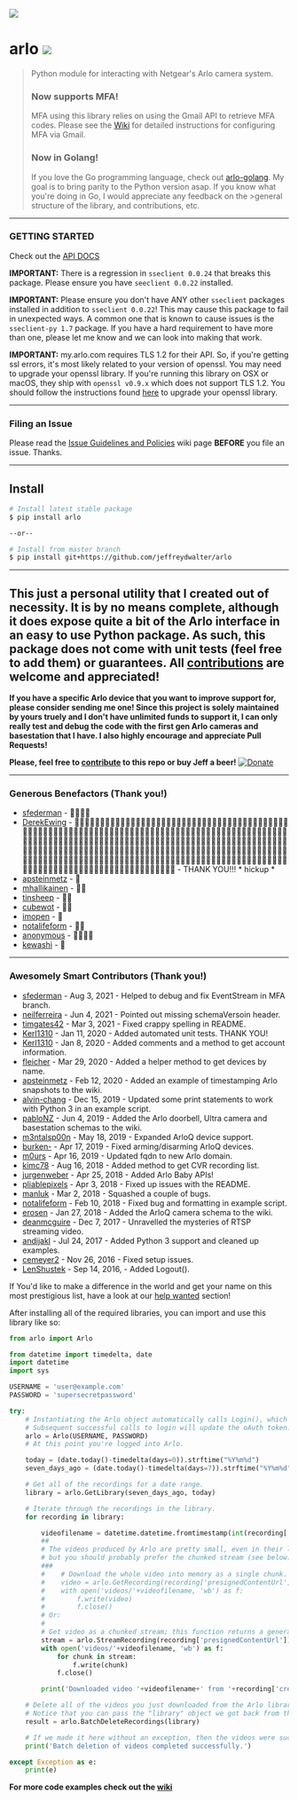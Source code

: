 ![](logo.png)	
# arlo ![](https://img.shields.io/badge/python-3+-blue.svg)
> Python module for interacting with Netgear's Arlo camera system.
>### Now supports MFA!
>MFA using this library relies on using the Gmail API to retrieve MFA codes. Please see the [Wiki](https://github.com/jeffreydwalter/arlo/wiki/Configuring-MFA-via-Gmail) for detailed instructions for configuring MFA via Gmail.
>### Now in Golang!
>If you love the Go programming language, check out [arlo-golang](https://github.com/jeffreydwalter/arlo-golang).
>My goal is to bring parity to the Python version asap. If you know what you're doing in Go, I would appreciate any feedback on the >general structure of the library, and contributions, etc.

---
### GETTING STARTED
Check out the [API DOCS](https://github.com/jeffreydwalter/arlo/tree/master/docs)

**IMPORTANT:** There is a regression in `sseclient 0.0.24` that breaks this package. Please ensure you have `seeclient 0.0.22` installed.

**IMPORTANT:** Please ensure you don't have ANY other `sseclient` packages installed in addition to `sseclient 0.0.22`! This may cause this package to fail in unexpected ways. A common one that is known to cause issues is the `sseclient-py 1.7` package. If you have a hard requirement to have more than one, please let me know and we can look into making that work.

**IMPORTANT:** my.arlo.com requires TLS 1.2 for their API. So, if you're getting ssl errors, it's most likely related to your version of openssl. You may need to upgrade your openssl library.
If you're running this library on OSX or macOS, they ship with `openssl v0.9.x` which does not support TLS 1.2. You should follow the instructions found [here](https://comeroutewithme.com/2016/03/13/python-osx-openssl-issue/) to upgrade your openssl library.

---
### Filing an Issue
Please read the [Issue Guidelines and Policies](https://github.com/jeffreydwalter/arlo/wiki/Issue-Guidelines-and-Policies) wiki page **BEFORE** you file an issue. Thanks.

---
## Install
```bash
# Install latest stable package
$ pip install arlo

--or--

# Install from master branch
$ pip install git+https://github.com/jeffreydwalter/arlo
```

---
This just a personal utility that I created out of necessity. It is by no means complete, although it does expose quite a bit of the Arlo interface in an easy to use Python package. As such, this package does not come with unit tests (feel free to add them) or guarantees.
**All [contributions](https://github.com/jeffreydwalter/arlo/issues?q=is%3Aissue+is%3Aopen+label%3A%22help+wanted%22) are welcome and appreciated!**
--
**If you have a specific Arlo device that you want to improve support for, please consider sending me one! Since this project is solely maintained by yours truely and I don't have unlimited funds to support it, I can only really test and debug the code with the first gen Arlo cameras and basestation that I have. I also highly encourage and appreciate Pull Requests!**

**Please, feel free to [contribute](https://github.com/jeffreydwalter/arlo/issues?q=is%3Aissue+is%3Aopen+label%3A%22help+wanted%22) to this repo or buy Jeff a beer!** [![Donate](https://img.shields.io/badge/Donate-PayPal-green.svg)](https://www.paypal.com/cgi-bin/webscr?cmd=_donations&business=R77B7UXMLA6ML&lc=US&item_name=Jeff%20Needs%20Beer&item_number=buyjeffabeer&currency_code=USD&bn=PP%2dDonationsBF%3abtn_donateCC_LG%2egif%3aNonHosted)

---
### Generous Benefactors (Thank you!)
* [sfederman](https://github.com/sfederman) - 🍺🍺🍺🍺
* [DerekEwing](https://github.com/DerekEwing) - 🍺🍺🍺🍺🍺🍺🍺🍺🍺🍺🍺🍺🍺🍺🍺🍺🍺🍺🍺🍺🍺🍺🍺🍺🍺🍺🍺🍺🍺🍺🍺🍺🍺🍺🍺🍺🍺🍺🍺🍺🍺🍺🍺🍺🍺🍺🍺🍺🍺🍺🍺🍺🍺🍺🍺🍺🍺🍺🍺🍺🍺🍺🍺🍺🍺🍺🍺🍺🍺🍺🍺🍺🍺🍺🍺🍺🍺🍺🍺🍺🍺🍺🍺🍺🍺🍺🍺🍺🍺🍺🍺🍺🍺🍺🍺🍺🍺🍺🍺🍺🍺🍺🍺🍺🍺🍺🍺🍺🍺🍺🍺🍺🍺🍺🍺🍺🍺🍺🍺🍺🍺🍺🍺🍺🍺🍺🍺🍺🍺🍺🍺🍺🍺🍺🍺🍺🍺🍺🍺🍺🍺🍺🍺🍺🍺🍺🍺🍺🍺🍺🍺🍺🍺🍺🍺🍺🍺🍺🍺🍺🍺🍺🍺🍺🍺🍺🍺🍺🍺🍺🍺🍺🍺🍺🍺🍺🍺🍺🍺🍺🍺🍺🍺🍺🍺🍺🍺🍺🍺🍺🍺🍺🍺🍺🍺🍺🍺🍺🍺🍺🍺🍺🍺🍺🍺🍺🍺🍺🍺🍺🍺🍺🍺🍺🍺🍺🍺🍺🍺🍺🍺🍺🍺🍺🍺🍺🍺🍺🍺🍺🍺🍺🍺🍺🍺🍺🍺🍺🍺🍺🍺🍺🍺🍺🍺🍺🍺🍺🍺🍺🍺🍺🍺🍺🍺🍺🍺🍺🍺🍺🍺🍺🍺🍺🍺🍺🍺🍺🍺🍺🍺🍺🍺🍺🍺🍺🍺🍺🍺🍺 - THANK YOU!!! * hickup *
* [apsteinmetz](https://github.com/apsteinmetz) - 🍺
* [mhallikainen](https://github.com/mhallikainen) - 🍺🍺
* [tinsheep](https://github.com/tinsheep) - 🍺🍺
* [cubewot](https://github.com/cubewot) - 🍺🍺 
* [imopen](https://github.com/imopen) - 🍺 
* [notalifeform](https://github.com/notalifeform) - 🍺🍺
* [anonymous](https://github.com/jeffreydwalter/arlo) - 🍺🍺🍺🍺
* [kewashi](https://github.com/kewashi) - 🍺

---
### Awesomely Smart Contributors (Thank you!)
* [sfederman](https://github.com/sfederman) - Aug 3, 2021 - Helped to debug and fix EventStream in MFA branch.
* [neilferreira](https://github.com/neilferreira) - Jun 4, 2021 - Pointed out missing schemaVersoin header.
* [timgates42](https://github.com/timgates42) - Mar 3, 2021 - Fixed crappy spelling in README.
* [Kerl1310](https://github.com/Kerl1310) - Jan 11, 2020 - Added automated unit tests. THANK YOU!
* [Kerl1310](https://github.com/Kerl1310) - Jan 8, 2020 - Added comments and a method to get account information.
* [fleicher](https://github.com/fleicher) - Mar 29, 2020 - Added a helper method to get devices by name.
* [apsteinmetz](https://github.com/apsteinmetz) - Feb 12, 2020 - Added an example of timestamping Arlo snapshots to the wiki.
* [alvin-chang](https://github.com/alvin-chang) - Dec 15, 2019 - Updated some print statements to work with Python 3 in an example script.
* [pabloNZ](https://github.com/pabloNZ) - Jun 4, 2019 - Added the Arlo doorbell, Ultra camera and basestation schemas to the wiki.
* [m3ntalsp00n](https://github.com/m3ntalsp00n) - May 18, 2019 - Expanded ArloQ device support.
* [burken-](https://github.com/burken-) - Apr 17, 2019 - Fixed arming/disarming ArloQ devices.
* [m0urs](https://github.com/m0urs) - Apr 16, 2019 - Updated fqdn to new Arlo domain.
* [kimc78](https://github.com/kimc78) - Aug 16, 2018 - Added method to get CVR recording list.
* [jurgenweber](https://github.com/jurgenweber) - Apr 25, 2018 - Added Arlo Baby APIs!
* [pliablepixels](https://github.com/pliablepixels) - Apr 3, 2018 - Fixed up issues with the README.
* [manluk](https://github.com/manluk) - Mar 2, 2018 - Squashed a couple of bugs.
* [notalifeform](https://github.com/notalifeform) - Feb 10, 2018 - Fixed bug and formatting in example script.
* [erosen](https://github.com/erosen) - Jan 27, 2018 - Added the ArloQ camera schema to the wiki.
* [deanmcguire](https://github.com/deanmcguire) - Dec 7, 2017 - Unravelled the mysteries of RTSP streaming video.
* [andijakl](https://github.com/andijakl) - Jul 24, 2017 - Added Python 3 support and cleaned up examples.
* [cemeyer2](https://github.com/cemeyer2) - Nov 26, 2016 - Fixed setup issues.
* [LenShustek](https://github.com/LenShustek) - Sep 14, 2016, - Added Logout().

If You'd like to make a difference in the world and get your name on this most prestigious list, have a look at our [help wanted](https://github.com/jeffreydwalter/arlo/issues?q=is%3Aissue+is%3Aopen+label%3A%22help+wanted%22) section!

After installing all of the required libraries, you can import and use this library like so:

```python
from arlo import Arlo

from datetime import timedelta, date
import datetime
import sys

USERNAME = 'user@example.com'
PASSWORD = 'supersecretpassword'

try:
	# Instantiating the Arlo object automatically calls Login(), which returns an oAuth token that gets cached.
	# Subsequent successful calls to login will update the oAuth token.
	arlo = Arlo(USERNAME, PASSWORD)
	# At this point you're logged into Arlo.

	today = (date.today()-timedelta(days=0)).strftime("%Y%m%d")
	seven_days_ago = (date.today()-timedelta(days=7)).strftime("%Y%m%d")

	# Get all of the recordings for a date range.
	library = arlo.GetLibrary(seven_days_ago, today)

	# Iterate through the recordings in the library.
	for recording in library:

		videofilename = datetime.datetime.fromtimestamp(int(recording['name'])//1000).strftime('%Y-%m-%d %H-%M-%S') + ' ' + recording['uniqueId'] + '.mp4'
		##
		# The videos produced by Arlo are pretty small, even in their longest, best quality settings,
		# but you should probably prefer the chunked stream (see below). 
		###    
		#    # Download the whole video into memory as a single chunk.
		#    video = arlo.GetRecording(recording['presignedContentUrl'])
		#	 with open('videos/'+videofilename, 'wb') as f:
		#        f.write(video)
		#        f.close()
		# Or:
		#
		# Get video as a chunked stream; this function returns a generator.
		stream = arlo.StreamRecording(recording['presignedContentUrl'])
		with open('videos/'+videofilename, 'wb') as f:
			for chunk in stream:
				f.write(chunk)
			f.close()

		print('Downloaded video '+videofilename+' from '+recording['createdDate']+'.')

	# Delete all of the videos you just downloaded from the Arlo library.
	# Notice that you can pass the "library" object we got back from the GetLibrary() call.
	result = arlo.BatchDeleteRecordings(library)

	# If we made it here without an exception, then the videos were successfully deleted.
	print('Batch deletion of videos completed successfully.')

except Exception as e:
    print(e)
```

**For more code examples check out the [wiki](https://github.com/jeffreydwalter/arlo/wiki)**
